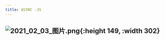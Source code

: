 ```yaml
---
title: ASYNC -JS
---
```


##
##
##
## ![2021_02_03_图片.png](https://cdn.logseq.com/%2F7aa8ab99-753a-4230-847b-43a1c3a3ef47d9c25640-92bc-4548-864f-5cb1087327b92021_02_03_%E5%9B%BE%E7%89%87.png?Expires=4765961755&Signature=jQ0l97PFSYqh~8enuWpofm7ogBO8pAj0QU4yuehvwZ3olkilGgy28ySsGmWab5J043I0shhCgxdb7680Cqj7RFGrsGVnFC8elmY3XwnwiyC6Ys73bxSqTokM0GDXxkD4vpim6eTdJqHtzoGAnGZzveTactqbNYNHn2HdV2V902fgYpg5ukldgI7hQcx5Vv449Vgx~GopqaJUQogKU5gMpWbGM3aKp3ilMoeRxlzs1FeanUCtMuj0cyxeF7dcbp5trxGtGIF7unfuLRO4O0~PP4hZAVa2ouw1etiGCFhXDKyjFsOrjpIPTylCmvaW4hkbiSYHTSWm3OdwDnzeGMUmZA__&Key-Pair-Id=APKAJE5CCD6X7MP6PTEA){:height 149, :width 302}
